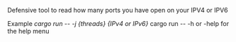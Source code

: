 Defensive tool to read how many ports you have open on your IPV4 or IPV6

Example *cargo run -- -j {threads} {IPv4 or IPv6}*
cargo run -- -h or -help for the help menu